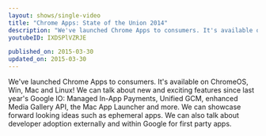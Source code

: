 ```yaml
---
layout: shows/single-video
title: "Chrome Apps: State of the Union 2014"
description: "We've launched Chrome Apps to consumers. It's available on ChromeOS, Win, Mac and Linux! We can talk about new and exciting features since last year's Google IO: Managed In-App Payments, Unified GCM, enhanced Media Gallery API, the Mac App Launcher and more. We can showcase forward looking ideas such as ephemeral apps. We can also talk about developer adoption externally and within Google for first party apps."
youtubeID: IXDSPlVZRJE

published_on: 2015-03-30
updated_on: 2015-03-30
---
```


We've launched Chrome Apps to consumers. It's available on ChromeOS, Win, Mac and Linux! We can talk about new and exciting features since last year's Google IO: Managed In-App Payments, Unified GCM, enhanced Media Gallery API, the Mac App Launcher and more. We can showcase forward looking ideas such as ephemeral apps. We can also talk about developer adoption externally and within Google for first party apps.

